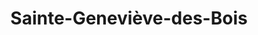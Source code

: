 ---
title: Sainte-Geneviève-des-Bois
url: /sainte-genevieve-des-bois/
latitude: 48.624
longitude: 2.351
---